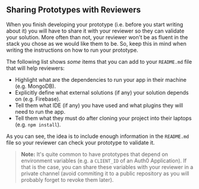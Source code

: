## Sharing Prototypes with Reviewers

When you finish developing your prototype (i.e. before you start writing about it) you will have to share it with your reviewer so they can validate your solution. More often than not, your reviewer won't be as fluent in the stack you chose as we would like them to be. So, keep this in mind when writing the instructions on how to run your prototype.

The following list shows _some_ items that you can add to your `README.md` file that will help reviewers:

- Highlight what are the dependencies to run your app in their machine (e.g. MongoDB).
- Explicitly define what external solutions (if any) your solution depends on (e.g. Firebase).
- Tell them what IDE (if any) you have used and what plugins they will need to run the app.
- Tell them what they must do after cloning your project into their laptops (e.g. `npm install`).

As you can see, the idea is to include enough information in the `README.md` file so your reviewer can check your prototype to validate it.

> **Note:** It's quite common to have prototypes that depend on environment variables (e.g. a `CLIENT_ID` of an Auth0 Application). If that is the case, you can share these variables with your reviewer in a private channel (avoid commiting it to a public repository as you will probably forget to revoke them later).
